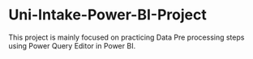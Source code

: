 # Uni-Intake-Power-BI-Project
This project is mainly focused on practicing Data Pre processing steps using Power Query Editor in Power BI. 
